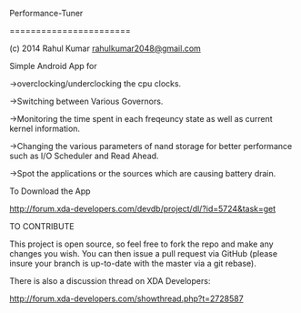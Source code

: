 Performance-Tuner

=======================

(c) 2014 Rahul Kumar <rahulkumar2048@gmail.com>

Simple Android App for 

->overclocking/underclocking the cpu clocks.

->Switching between Various Governors.

->Monitoring the time spent in each freqeuncy state as well as current kernel information.

->Changing the various parameters of nand storage for better performance such as I/O Scheduler and Read Ahead.

->Spot the applications or the sources which are causing battery drain.


To Download the App

http://forum.xda-developers.com/devdb/project/dl/?id=5724&task=get



TO CONTRIBUTE

This project is open source, so feel free to fork the repo and make any changes
you wish. You can then issue a pull request via GitHub (please insure your
branch is up-to-date with the master via a git rebase).

There is also a discussion thread on XDA Developers:

http://forum.xda-developers.com/showthread.php?t=2728587





